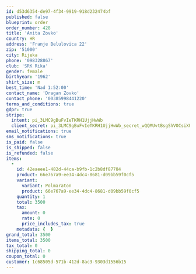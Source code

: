 ```yaml
---
id: d53d6354-de97-4f34-9919-918d232474bf
published: false
blueprint: order
order_number: 428
title: 'Anita Zovko'
country: HR
address: 'Franje Belulovica 22'
zip: '51000'
city: Rijeka
phone: '098328867'
club: 'SRK Rika'
gender: female
birthyear: '1962'
shirt_size: m
best_time: 'Nad 1:52:00'
contact_name: 'Dragan Zovko'
contact_phone: '00385998441220'
terms_and_conditions: true
gdpr: true
stripe:
  intent: pi_3LMC9gBuFvIeTKRH1UjjHwWb
  client_secret: pi_3LMC9gBuFvIeTKRH1UjjHwWb_secret_wQQMUvtBsgShVOCsiXFHoT686
email_notifications: true
sms_notifications: true
is_paid: false
is_shipped: false
is_refunded: false
items:
  -
    id: 42eaeee1-482d-44ca-b9fb-1c2b8df87784
    product: 66e767a9-ee34-4dc4-8681-d09bb59f0cf5
    variant:
      variant: Polmaraton
      product: 66e767a9-ee34-4dc4-8681-d09bb59f0cf5
    quantity: 1
    total: 3500
    tax:
      amount: 0
      rate: 0
      price_includes_tax: true
    metadata: {  }
grand_total: 3500
items_total: 3500
tax_total: 0
shipping_total: 0
coupon_total: 0
customer: 1c68505d-571b-412d-8ac3-9303d1556b15
---
```

